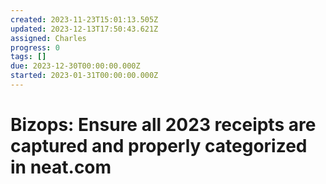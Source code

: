 ```yaml
---
created: 2023-11-23T15:01:13.505Z
updated: 2023-12-13T17:50:43.621Z
assigned: Charles
progress: 0
tags: []
due: 2023-12-30T00:00:00.000Z
started: 2023-01-31T00:00:00.000Z
---
```


# Bizops: Ensure all 2023 receipts are captured and properly categorized in neat.com
